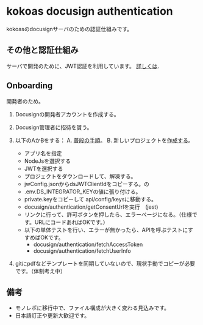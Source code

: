 # kokoas docusign authentication

kokoasのdocusignサーバのための認証仕組みです。

## その他と認証仕組み

サーバで開発のために、JWT認証を利用しています。
 [詳しくは](https://developers.docusign.com/platform/auth/jwt/jwt-get-token/).

## Onboarding

開発者のため。

1. Docusignの開発者アカウントを作成する。
2. Docusign管理者に招待を貰う。
3. 以下のAかBをする：
A.  [普段の手順](https://developers.docusign.com/platform/auth/jwt/jwt-get-token/)。
B. 新しいプロジェクトを[作成する](https://developers.docusign.com/docs/esign-rest-api/quickstart/)。
    - アプリ名を指定
    - NodeJsを選択する
    - JWTを選択する
    - プロジェクトをダウンロードして、解凍する。
    - jwConfig.jsonからdsJWTClientIdをコピーする。の
    - .env.DS_INTEGRATOR_KEYの値に張り付ける。
    - private.keyをコピーして api/config/keysに移動する。
    - docusign/authentication/getConsentUrlを実行　(jest)
    - リンクに行って、許可ボタンを押したら、エラーページになる。（仕様です。URLにコードあればOKです。）
    - 以下の単体テストを行い、エラーが無かったら、APIを呼ぶテストにすすめばOKです。
      - docusign/authentication/fetchAccessToken
      - docusign/authentication/fetchUserInfo

4. gitにpdfなどテンプレートを同期していないので、現状手動でコピーが必要です。（体制考え中）

## 備考

- モノレポに移行中で、ファイル構成が大きく変わる見込みです。
- 日本語訂正や更新大歓迎です。
